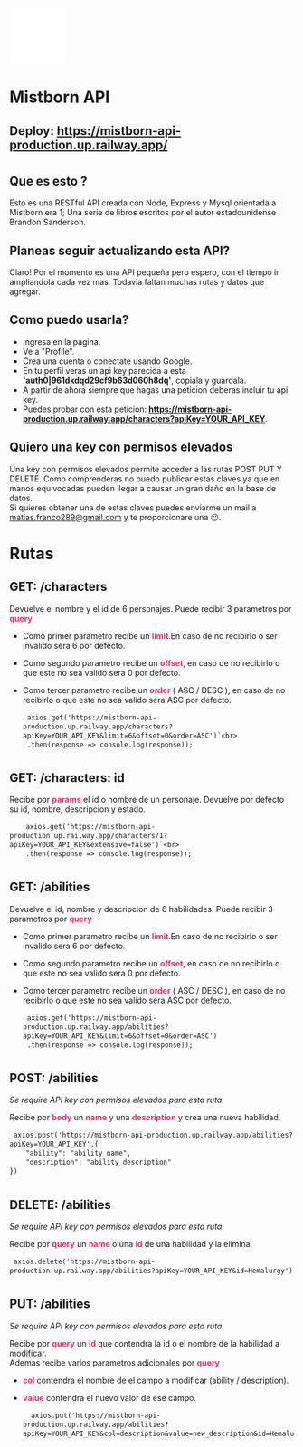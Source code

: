![HenryLogo](src/views/imgs/mistbornLogo.png)
# Mistborn API

<h2>Deploy: <a href='https://mistborn-api-production.up.railway.app/'>https://mistborn-api-production.up.railway.app/</a></h2>

#

## Que es esto ?

Esto es una RESTful API creada con Node, Express y Mysql orientada a Mistborn era 1; Una serie de libros escritos por el autor estadounidense Brandon Sanderson.

## Planeas seguir actualizando esta API?

Claro! Por el momento es una API pequeña pero espero, con el tiempo ir ampliandola cada vez mas.
Todavia faltan muchas rutas y datos que agregar.

## Como puedo usarla?

- Ingresa en la pagina.
- Ve a "Profile".
- Crea una cuenta o conectate usando Google.
- En tu perfil veras un api key parecida a esta **'auth0|961dkdqd29cf9b63d060h8dq'**, copiala y guardala.
- A partir de ahora  siempre que hagas una peticion deberas incluir tu api key.
- Puedes probar con esta peticion:  **https://mistborn-api-production.up.railway.app/characters?apiKey=YOUR_API_KEY**.

## Quiero una key con permisos elevados

Una key con permisos elevados permite acceder a las rutas POST PUT Y DELETE.
Como comprenderas no puedo publicar estas claves ya que en manos equivocadas pueden llegar a causar un gran daño en la base de datos.<br>
Si quieres obtener una de estas claves puedes enviarme un mail a  matias.franco289@gmail.com y te proporcionare una :wink:.

# Rutas

## GET: /characters

Devuelve el nombre y el id de 6 personajes.
Puede recibir 3 parametros por  <span style="color:#f92672">**query**</span>

- Como primer parametro recibe un <span style="color:#f92672">**limit**</span>.En caso de no recibirlo o ser invalido sera 6 por defecto. 

- Como segundo parametro recibe un <span style="color:#f92672">**offset**</span>, en caso de no recibirlo o que este no sea valido sera 0 por defecto.

-  Como tercer parametro recibe un <span style="color:#f92672">**order**</span> ( ASC / DESC ), en caso de no recibirlo o que este no sea valido sera ASC por defecto.

        axios.get('https://mistborn-api-production.up.railway.app/characters?apiKey=YOUR_API_KEY&limit=6&offset=0&order=ASC')`<br>
        .then(response => console.log(response));
#
## GET: /characters: id

Recibe por <span style="color:#f92672">**params**</span> el id o nombre de un personaje. Devuelve por defecto su id, nombre, descripcion y estado.


        axios.get('https://mistborn-api-production.up.railway.app/characters/1?apiKey=YOUR_API_KEY&extensive=false')`<br>
        .then(response => console.log(response));
#
## GET: /abilities

Devuelve el id, nombre y descripcion de 6 habilidades.
Puede recibir 3 parametros por  <span style="color:#f92672">**query**</span>

- Como primer parametro recibe un <span style="color:#f92672">**limit**</span>.En caso de no recibirlo o ser invalido sera 6 por defecto. 

- Como segundo parametro recibe un <span style="color:#f92672">**offset**</span>, en caso de no recibirlo o que este no sea valido sera 0 por defecto.

-  Como tercer parametro recibe un <span style="color:#f92672">**order**</span> ( ASC / DESC ), en caso de no recibirlo o que este no sea valido sera ASC por defecto.

        axios.get('https://mistborn-api-production.up.railway.app/abilities?apiKey=YOUR_API_KEY&limit=6&offset=0&order=ASC')
        .then(response => console.log(response));

#
## POST: /abilities
*Se require API key con permisos elevados para esta ruta.*<br>

Recibe por <span style="color:#f92672">**body**</span> un <span style="color:#f92672">**name**</span> y una <span style="color:#f92672">**description**</span> y crea una nueva habilidad.

     axios.post('https://mistborn-api-production.up.railway.app/abilities?apiKey=YOUR_API_KEY',{
        "ability": "ability_name",
        "description": "ability_description"
    })

#
## DELETE: /abilities
*Se require API key con permisos elevados para esta ruta.*<br>

Recibe por <span style="color:#f92672">**query**</span> un <span style="color:#f92672">**name**</span> o una <span style="color:#f92672">**id**</span> de una habilidad y la elimina.

     axios.delete('https://mistborn-api-production.up.railway.app/abilities?apiKey=YOUR_API_KEY&id=Hemalurgy')

#
## PUT: /abilities
*Se require API key con permisos elevados para esta ruta.*<br>

Recibe por <span style="color:#f92672">**query**</span> un <span style="color:#f92672">**id**</span> que contendra la id o el nombre de la habilidad a modificar.<br> 
Ademas recibe varios parametros adicionales por <span style="color:#f92672">**query**</span> :

- <span style="color:#f92672">**col**</span> contendra el nombre de el campo a modificar (ability / description).
- <span style="color:#f92672">**value**</span> contendra el nuevo valor de ese campo.

        axios.put('https://mistborn-api-production.up.railway.app/abilities?apiKey=YOUR_API_KEY&col=description&value=new_description&id=Hemalurgy');
